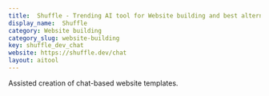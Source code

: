 ```yaml
---
title:  Shuffle - Trending AI tool for Website building and best alternatives
display_name:  Shuffle
category: Website building
category_slug: website-building
key: shuffle_dev_chat
website: https://shuffle.dev/chat
layout: aitool
---
```


Assisted creation of chat-based website templates.
